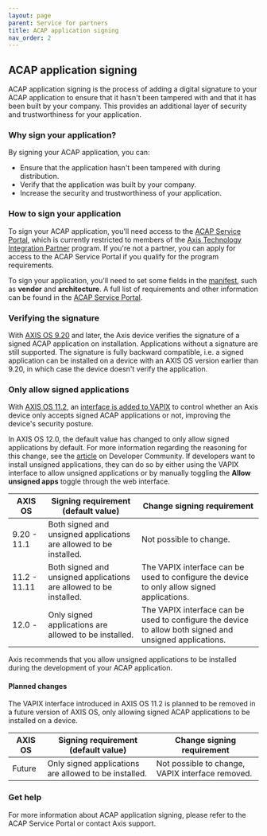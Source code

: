 ```yaml
---
layout: page
parent: Service for partners
title: ACAP application signing
nav_order: 2
---
```


## ACAP application signing

ACAP application signing is the process of adding a digital signature to your ACAP application to ensure that it hasn't been tampered with and that it has been built by your company. This provides an additional layer of security and trustworthiness for your application.

### Why sign your application?

By signing your ACAP application, you can:

- Ensure that the application hasn't been tampered with during distribution.
- Verify that the application was built by your company.
- Increase the security and trustworthiness of your application.

### How to sign your application

To sign your ACAP application, you'll need access to the [ACAP Service Portal](acap-service-portal), which is currently restricted to members of the [Axis Technology Integration Partner](https://www.axis.com/partner/technology-integration-partner-program) program. If you're not a partner, you can apply for access to the ACAP Service Portal if you qualify for the program requirements.

To sign your application, you'll need to set some fields in the [manifest](../develop/application-project-structure#manifest-file-content), such as **vendor** and **architecture**. A full list of requirements and other information can be found in the [ACAP Service Portal](acap-service-portal).

### Verifying the signature

With [AXIS OS 9.20](https://help.axis.com/en-us/axis-os-release-notes#active-2019-9-20) and later, the Axis device verifies the signature of a signed ACAP application on installation. Applications without a signature are still supported. The signature is fully backward compatible, i.e. a signed application can be installed on a device with an AXIS OS version earlier than 9.20, in which case the device doesn't verify the application.

### Only allow signed applications

With [AXIS OS 11.2](https://help.axis.com/en-us/axis-os-release-notes#axis-os-11-2), an [interface is added to VAPIX](https://www.axis.com/vapix-library/subjects/t10102231/section/t10036126/display?section=t10036126-t10185050) to control whether an Axis device only accepts signed ACAP applications or not, improving the device's security posture.

In AXIS OS 12.0, the default value has changed to only allow signed applications by default. For more information regarding the reasoning for this change,
see the [article](https://www.axis.com/developer-community/news/axis-os-root-acap-signing) on Developer Community. If developers want to install unsigned applications, they can do so by either using the VAPIX interface to allow unsigned applications or by manually toggling the **Allow unsigned apps** toggle through the web interface.

| AXIS OS      | Signing requirement (default value) | Change signing requirement |
| ------------ | ------------- | ----------- |
| 9.20 - 11.1  | Both signed and unsigned applications are allowed to be installed. | Not possible to change. |
| 11.2 - 11.11 | Both signed and unsigned applications are allowed to be installed. | The VAPIX interface can be used to configure the device to only allow signed applications. |
| 12.0 -       | Only signed applications are allowed to be installed. | The VAPIX interface can be used to configure the device to allow both signed and unsigned applications. |

Axis recommends that you allow unsigned applications to be installed during the
development of your ACAP application.

#### Planned changes

The VAPIX interface introduced in AXIS OS 11.2 is planned to be removed in a
future version of AXIS OS, only allowing signed ACAP applications to be
installed on a device.

| AXIS OS      | Signing requirement (default value) | Change signing requirement |
| ------------ | ------------- | ----------- |
| Future       | Only signed applications are allowed to be installed. | Not possible to change, VAPIX interface removed. |

### Get help

For more information about ACAP application signing, please refer to the ACAP
Service Portal or contact Axis support.
